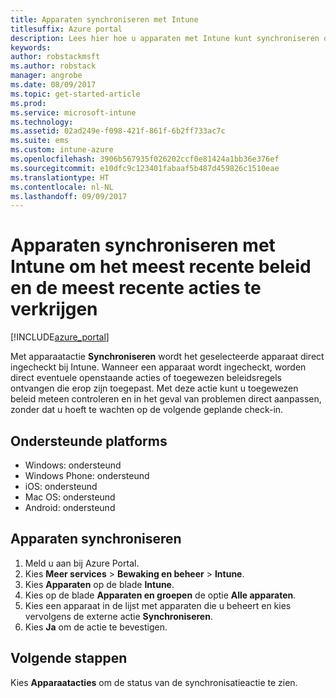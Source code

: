 ```yaml
---
title: Apparaten synchroniseren met Intune
titlesuffix: Azure portal
description: Lees hier hoe u apparaten met Intune kunt synchroniseren om het meest recente beleid en de meest recente acties te verkrijgen.
keywords: 
author: robstackmsft
ms.author: robstack
manager: angrobe
ms.date: 08/09/2017
ms.topic: get-started-article
ms.prod: 
ms.service: microsoft-intune
ms.technology: 
ms.assetid: 02ad249e-f098-421f-861f-6b2ff733ac7c
ms.suite: ems
ms.custom: intune-azure
ms.openlocfilehash: 3906b567935f026202ccf0e81424a1bb36e376ef
ms.sourcegitcommit: e10dfc9c123401fabaaf5b487d459826c1510eae
ms.translationtype: HT
ms.contentlocale: nl-NL
ms.lasthandoff: 09/09/2017
---
```

# <a name="sync-devices-with-intune-to-get-the-latest-policies-and-actions"></a>Apparaten synchroniseren met Intune om het meest recente beleid en de meest recente acties te verkrijgen


[!INCLUDE[azure_portal](./includes/azure_portal.md)]

Met apparaatactie **Synchroniseren** wordt het geselecteerde apparaat direct ingecheckt bij Intune. Wanneer een apparaat wordt ingecheckt, worden direct eventuele openstaande acties of toegewezen beleidsregels ontvangen die erop zijn toegepast.  Met deze actie kunt u toegewezen beleid meteen controleren en in het geval van problemen direct aanpassen, zonder dat u hoeft te wachten op de volgende geplande check-in.

## <a name="supported-platforms"></a>Ondersteunde platforms

- Windows: ondersteund
- Windows Phone: ondersteund
- iOS: ondersteund
- Mac OS: ondersteund
- Android: ondersteund

## <a name="how-to-sync-a-device"></a>Apparaten synchroniseren

1. Meld u aan bij Azure Portal.
2. Kies **Meer services** > **Bewaking en beheer** > **Intune**.
3. Kies **Apparaten** op de blade **Intune**.
4. Kies op de blade **Apparaten en groepen** de optie **Alle apparaten**.
5. Kies een apparaat in de lijst met apparaten die u beheert en kies vervolgens de externe actie **Synchroniseren**.
7. Kies **Ja** om de actie te bevestigen.

## <a name="next-steps"></a>Volgende stappen

Kies **Apparaatacties** om de status van de synchronisatieactie te zien. 
